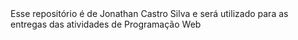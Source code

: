 <html>
  <head>
    <title> Jonathan Castro Silva </title>
  </head>
  <body>
    Esse repositório é de Jonathan Castro Silva e será utilizado para as entregas das atividades de Programação Web
  </body>
</html>
